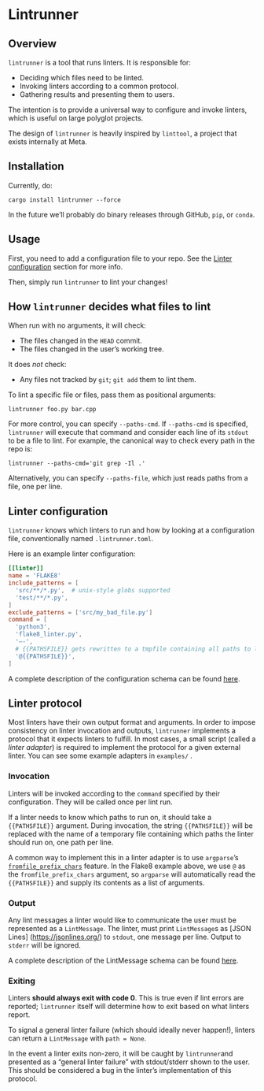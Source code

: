 # Lintrunner
## Overview
`lintrunner` is a tool that runs linters. It is responsible for:
- Deciding which files need to be linted.
- Invoking linters according to a common protocol.
- Gathering results and presenting them to users.

The intention is to provide a universal way to configure and invoke linters, which is useful on large polyglot projects.

The design of `lintrunner` is heavily inspired by `linttool`, a project that exists internally at Meta.

## Installation
Currently, do:
```
cargo install lintrunner --force
```

In the future we’ll probably do binary releases through GitHub, `pip`, or `conda`.
## Usage
First, you need to add a configuration file to your repo. See the [Linter configuration](#linter-configuration) section for more info.

Then, simply run `lintrunner` to lint your changes!

## How `lintrunner` decides what files to lint
When run with no arguments, it will check:
- The files changed in the `HEAD` commit.
- The files changed in the user’s working tree.

It does *not* check:
- Any files not tracked by `git`; `git add` them to lint them.

To lint a specific file or files, pass them as positional arguments:
```
lintrunner foo.py bar.cpp
```

For more control, you can specify  `--paths-cmd`. If `--paths-cmd` is specified, `lintrunner` will execute that command and consider each line of its `stdout` to be a file to lint. For example, the canonical way to check every path in the repo is:
```
lintrunner --paths-cmd='git grep -Il .'
```

Alternatively, you can specify `--paths-file`, which just reads paths from a file, one per line.

## Linter configuration
`lintrunner` knows which linters to run and how by looking at a configuration file, conventionally named `.lintrunner.toml`.

Here is an example linter configuration:

```toml
[[linter]]
name = 'FLAKE8'
include_patterns = [
  'src/**/*.py',  # unix-style globs supported
  'test/**/*.py',
]
exclude_patterns = ['src/my_bad_file.py']
command = [
  'python3',
  'flake8_linter.py',
  '—-',
  # {{PATHSFILE}} gets rewritten to a tmpfile containing all paths to lint
  '@{{PATHSFILE}}',
]
```

A complete description of the configuration schema can be found [here](https://docs.rs/lintrunner/latest/lintrunner/lint_config/struct.LintConfig.html).

## Linter protocol
Most linters have their own output format and arguments. In order to impose consistency on linter invocation and outputs, `lintrunner` implements a protocol that it expects linters to fulfill. In most cases, a small script (called a *linter adapter*) is required to implement the protocol for a given external linter. You can see some example adapters in  `examples/` .

### Invocation
Linters will be invoked according to the `command` specified by their configuration. They will be called once per lint run.

If a linter needs to know which paths to run on, it should take a `{{PATHSFILE}}` argument. During invocation, the string `{{PATHSFILE}}` will be replaced with the name of a temporary file containing which paths the linter should run on, one path per line.

A common way to implement this in a linter adapter is to use `argparse`’s [`fromfile_prefix_chars`](https://docs.python.org/3/library/argparse.html#fromfile-prefix-chars) feature. In the Flake8 example above, we use `@` as the `fromfile_prefix_chars` argument, so `argparse` will automatically read the `{{PATHSFILE}}` and supply its contents as a list of arguments.

### Output
Any lint messages a linter would like to communicate the user must be represented as a `LintMessage`. The linter, must print `LintMessage`s  as [JSON Lines] (https://jsonlines.org/) to `stdout`, one message per line. Output to `stderr` will be ignored.

A complete description of the LintMessage schema can be found [here](https://docs.rs/lintrunner/latest/lintrunner/lint_message/struct.LintMessage.html).

### Exiting
Linters **should always exit with code 0**. This is true even if lint errors are reported; `lintrunner` itself will determine how to exit based on what linters report.

To signal a general linter failure (which should ideally never happen!), linters can return a `LintMessage` with `path = None`.

In the event a linter exits non-zero, it will be caught by `lintrunner`and presented as a “general linter failure” with stdout/stderr shown to the user. This should be considered a bug in the linter’s implementation of this protocol.
